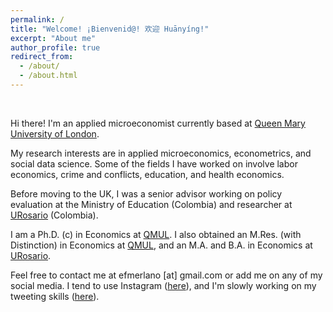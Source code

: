 ```yaml
---
permalink: /
title: "Welcome! ¡Bienvenid@! 欢迎 Huānyíng!"
excerpt: "About me"
author_profile: true
redirect_from: 
  - /about/
  - /about.html
---
```


<br>

Hi there! I'm an applied microeconomist currently based at [Queen Mary University of London](https://www.qmul.ac.uk).

My research interests are in applied microeconomics, econometrics, and social data science. Some of the fields I have worked on involve labor economics, crime and conflicts, education,  and health economics.

Before moving to the UK, I was a senior advisor working on policy evaluation at the Ministry of Education (Colombia) and researcher at [URosario](https://www.urosario.edu.co/) (Colombia). 

I am a Ph.D. (c) in Economics at [QMUL](https://www.qmul.ac.uk). I also obtained an M.Res. (with Distinction) in Economics at [QMUL](https://www.qmul.ac.uk), and an M.A. and B.A. in Economics at [URosario](https://www.urosario.edu.co/Facultad-de-Economia/Inicio/).

Feel free to contact me at efmerlano [at] gmail.com or add me on any of my social media. I tend to use Instagram ([here](https://www.instagram.com/efmerlano/)), and I'm slowly working on my tweeting skills ([here](https://twitter.com/efmerlano)).
